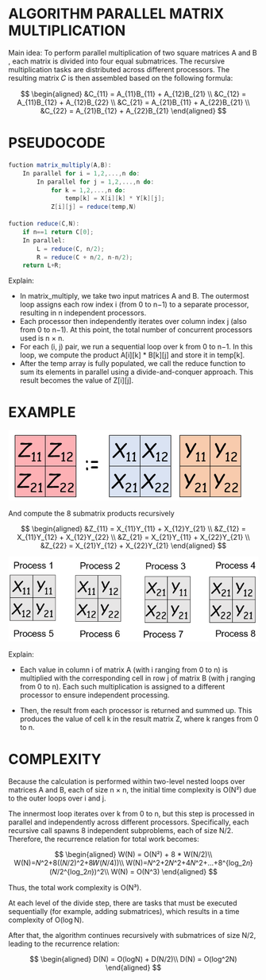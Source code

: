 # ALGORITHM PARALLEL MATRIX MULTIPLICATION
Main idea: To perform parallel multiplication of two square matrices A and B , each matrix is divided into four equal submatrices. The recursive multiplication tasks are distributed across different processors. The resulting matrix 𝐶 is then assembled based on the following formula:

$$
\begin{aligned}
    &C_{11} = A_{11}B_{11} + A_{12}B_{21} \\
    &C_{12} = A_{11}B_{12} + A_{12}B_{22} \\
    &C_{21} = A_{21}B_{11} + A_{22}B_{21} \\
    &C_{22} = A_{21}B_{12} + A_{22}B_{21}
\end{aligned}
$$

# PSEUDOCODE
```actionscript
fuction matrix_multiply(A,B):
    In parallel for i = 1,2,...,n do:
        In parallel for j = 1,2,...,n do:
            for k = 1,2,...,n do:
                temp[k] = X[i][k] * Y[k][j];
            Z[i][j] = reduce(temp,N)

fuction reduce(C,N):
    if n==1 return C[0];
    In parallel:
        L = reduce(C, n/2);
        R = reduce(C + n/2, n-n/2);
    return L+R;
```
Explain:
- In matrix_multiply, we take two input matrices A and B. The outermost loop assigns each row index i (from 0 to n−1) to a separate processor, resulting in n independent processors.
- Each processor then independently iterates over column index j (also from 0 to n−1). At this point, the total number of concurrent processors used is n × n.
- For each (i, j) pair, we run a sequential loop over k from 0 to n−1. In this loop, we compute the product A[i][k] * B[k][j] and store it in temp[k].
- After the temp array is fully populated, we call the reduce function to sum its elements in parallel using a divide-and-conquer approach. This result becomes the value of Z[i][j]. 

# EXAMPLE
![alt](./image.png)

And compute the 8 submatrix products recursively

$$
\begin{aligned}
    &Z_{11} = X_{11}Y_{11} + X_{12}Y_{21} \\
    &Z_{12} = X_{11}Y_{12} + X_{12}Y_{22} \\
    &Z_{21} = X_{21}Y_{11} + X_{22}Y_{21} \\
    &Z_{22} = X_{21}Y_{12} + X_{22}Y_{21}
\end{aligned}
$$

![alt](./image2.png)

Explain:
- Each value in column i of matrix A (with i ranging from 0 to n) is multiplied with the corresponding cell in row j of matrix B (with j ranging from 0 to n). Each such multiplication is assigned to a different processor to ensure independent processing.

- Then, the result from each processor is returned and summed up. This produces the value of cell k in the result matrix Z, where k ranges from 0 to n.
# COMPLEXITY
Because the calculation is performed within two-level nested loops over matrices A and B, each of size n × n, the initial time complexity is O(N²) due to the outer loops over i and j.

The innermost loop iterates over k from 0 to n, but this step is processed in parallel and independently across different processors. Specifically, each recursive call spawns 8 independent subproblems, each of size N/2. Therefore, the recurrence relation for total work becomes:

$$
\begin{aligned}
W(N) = O(N²) + 8 * W(N/2)\\
W(N)=𝑁^2+8((𝑁/2)^2+8𝑊(𝑁/4))\\
W(N)=𝑁^2+2𝑁^2+4𝑁^2+…+8^{log_2⁡𝑛}  (𝑁/2^{log_2⁡𝑛})^2\\
W(N) = O(N^3)
\end{aligned}
$$

Thus, the total work complexity is O(N³).

At each level of the divide step, there are tasks that must be executed sequentially (for example, adding submatrices), which results in a time complexity of O(log N).

After that, the algorithm continues recursively with submatrices of size N/2, leading to the recurrence relation:

$$
\begin{aligned}
D(N) = O(logN) + D(N/2)\\
D(N) = O(log^2N)
\end{aligned}
$$
